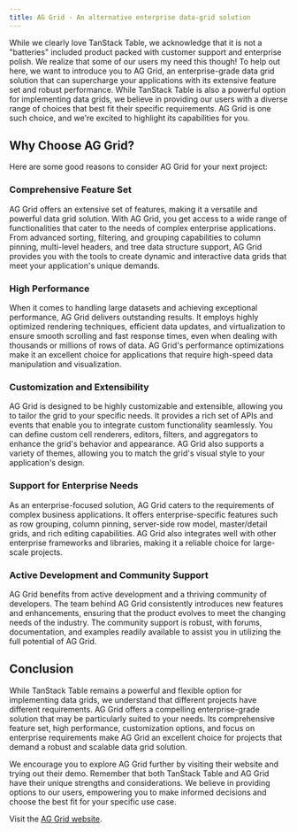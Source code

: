 ```yaml
---
title: AG Grid - An alternative enterprise data-grid solution
---
```


While we clearly love TanStack Table, we acknowledge that it is not a "batteries" included product packed with customer support and enterprise polish. We realize that some of our users my need this though! To help out here, we want to introduce you to AG Grid, an enterprise-grade data grid solution that can supercharge your applications with its extensive feature set and robust performance. While TanStack Table is also a powerful option for implementing data grids, we believe in providing our users with a diverse range of choices that best fit their specific requirements. AG Grid is one such choice, and we're excited to highlight its capabilities for you.

## Why Choose AG Grid?

Here are some good reasons to consider AG Grid for your next project:

### Comprehensive Feature Set

AG Grid offers an extensive set of features, making it a versatile and powerful data grid solution. With AG Grid, you get access to a wide range of functionalities that cater to the needs of complex enterprise applications. From advanced sorting, filtering, and grouping capabilities to column pinning, multi-level headers, and tree data structure support, AG Grid provides you with the tools to create dynamic and interactive data grids that meet your application's unique demands.

### High Performance

When it comes to handling large datasets and achieving exceptional performance, AG Grid delivers outstanding results. It employs highly optimized rendering techniques, efficient data updates, and virtualization to ensure smooth scrolling and fast response times, even when dealing with thousands or millions of rows of data. AG Grid's performance optimizations make it an excellent choice for applications that require high-speed data manipulation and visualization.

### Customization and Extensibility

AG Grid is designed to be highly customizable and extensible, allowing you to tailor the grid to your specific needs. It provides a rich set of APIs and events that enable you to integrate custom functionality seamlessly. You can define custom cell renderers, editors, filters, and aggregators to enhance the grid's behavior and appearance. AG Grid also supports a variety of themes, allowing you to match the grid's visual style to your application's design.

### Support for Enterprise Needs

As an enterprise-focused solution, AG Grid caters to the requirements of complex business applications. It offers enterprise-specific features such as row grouping, column pinning, server-side row model, master/detail grids, and rich editing capabilities. AG Grid also integrates well with other enterprise frameworks and libraries, making it a reliable choice for large-scale projects.

### Active Development and Community Support

AG Grid benefits from active development and a thriving community of developers. The team behind AG Grid consistently introduces new features and enhancements, ensuring that the product evolves to meet the changing needs of the industry. The community support is robust, with forums, documentation, and examples readily available to assist you in utilizing the full potential of AG Grid.

## Conclusion

While TanStack Table remains a powerful and flexible option for implementing data grids, we understand that different projects have different requirements. AG Grid offers a compelling enterprise-grade solution that may be particularly suited to your needs. Its comprehensive feature set, high performance, customization options, and focus on enterprise requirements make AG Grid an excellent choice for projects that demand a robust and scalable data grid solution.

We encourage you to explore AG Grid further by visiting their website and trying out their demo. Remember that both TanStack Table and AG Grid have their unique strengths and considerations. We believe in providing options to our users, empowering you to make informed decisions and choose the best fit for your specific use case.

Visit the [AG Grid website](https://www.ag-grid.com).

